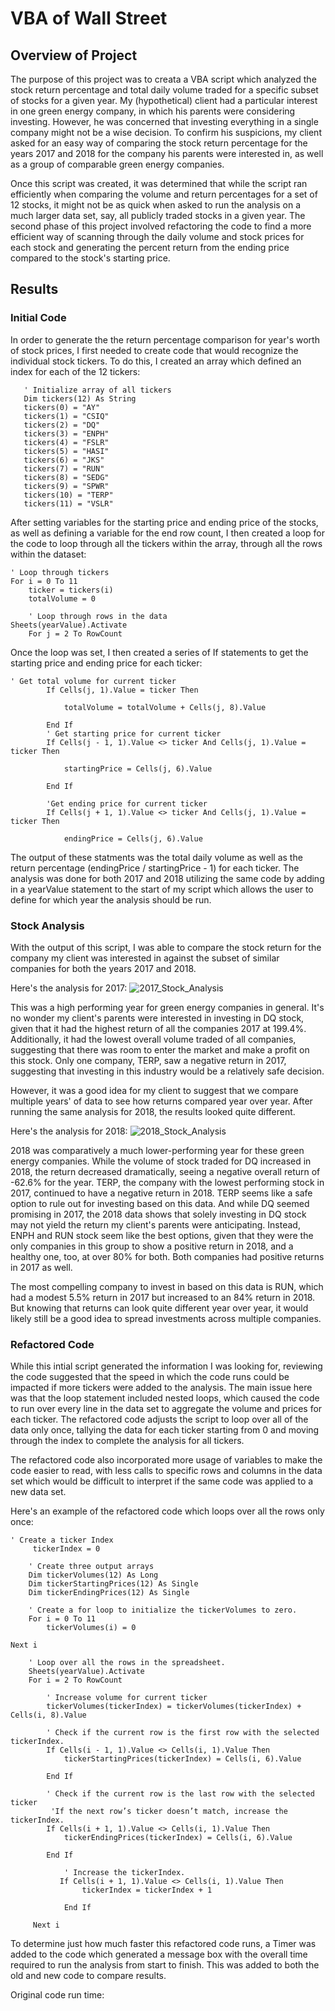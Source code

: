 # VBA of Wall Street

## Overview of Project
The purpose of this project was to creata a VBA script which analyzed the stock return percentage and total daily volume traded for a specific subset of stocks for a given year. My (hypothetical) client had a particular interest in one green energy company, in which his parents were considering investing. However, he was concerned that investing everything in a single company might not be a wise decision. To confirm his suspicions, my client asked for an easy way of comparing the stock return percentage for the years 2017 and 2018 for the company his parents were interested in, as well as a group of comparable green energy companies.

Once this script was created, it was determined that while the script ran efficiently when comparing the volume and return percentages for a set of 12 stocks, it might not be as quick when asked to run the analysis on a much larger data set, say, all publicly traded stocks in a given year. The second phase of this project involved refactoring the code to find a more efficient way of scanning through the daily volume and stock prices for each stock and generating the percent return from the ending price compared to the stock's starting price.

## Results

### Initial Code 
In order to generate the the return percentage comparison for year's worth of stock prices, I first needed to create code that would recognize the individual stock tickers. To do this, I created an array which defined an index for each of the 12 tickers:

```
   ' Initialize array of all tickers
   Dim tickers(12) As String
   tickers(0) = "AY"
   tickers(1) = "CSIQ"
   tickers(2) = "DQ"
   tickers(3) = "ENPH"
   tickers(4) = "FSLR"
   tickers(5) = "HASI"
   tickers(6) = "JKS"
   tickers(7) = "RUN"
   tickers(8) = "SEDG"
   tickers(9) = "SPWR"
   tickers(10) = "TERP"
   tickers(11) = "VSLR"
   ```
After setting variables for the starting price and ending price of the stocks, as well as defining a variable for the end row count, I then created a loop for the code to loop through all the tickers within the array, through all the rows within the dataset: 
   
   ```  
   ' Loop through tickers
   For i = 0 To 11
       ticker = tickers(i)
       totalVolume = 0
       
       ' Loop through rows in the data
   Sheets(yearValue).Activate
       For j = 2 To RowCount
   ```
   Once the loop was set, I then created a series of If statements to get the starting price and ending price for each ticker:
   
   ```
   ' Get total volume for current ticker
           If Cells(j, 1).Value = ticker Then

               totalVolume = totalVolume + Cells(j, 8).Value

           End If
           ' Get starting price for current ticker
           If Cells(j - 1, 1).Value <> ticker And Cells(j, 1).Value = ticker Then

               startingPrice = Cells(j, 6).Value

           End If

           'Get ending price for current ticker
           If Cells(j + 1, 1).Value <> ticker And Cells(j, 1).Value = ticker Then

               endingPrice = Cells(j, 6).Value
 ```
 The output of these statments was the total daily volume as well as the return percentage (endingPrice / startingPrice - 1) for each ticker. The analysis was done for both 2017 and 2018 utilizing the same code by adding in a yearValue statement to the start of my script which allows the user to define for which year the analysis should be run.
 
 ### Stock Analysis
 With the output of this script, I was able to compare the stock return for the company my client was interested in against the subset of similar companies for both the years 2017 and 2018. 
 
 Here's the analysis for 2017:
 ![2017_Stock_Analysis](Resources/2017_Stock_Analysis.png)
 
 This was a high performing year for green energy companies in general. It's no wonder my client's parents were interested in investing in DQ stock, given that it had the highest return of all the companies 2017 at 199.4%. Additionally, it had the lowest overall volume traded of all companies, suggesting that there was room to enter the market and make a profit on this stock. Only one company, TERP, saw a negative return in 2017, suggesting that investing in this industry would be a relatively safe decision. 
 
 However, it was a good idea for my client to suggest that we compare multiple years' of data to see how returns compared year over year. After running the same analysis for 2018, the results looked quite different. 
 
 Here's the analysis for 2018:
 ![2018_Stock_Analysis](Resources/2018_Stock_Analysis.png)
 
 2018 was comparatively a much lower-performing year for these green energy companies. While the volume of stock traded for DQ increased in 2018, the return decreased dramatically, seeing a negative overall return of -62.6% for the year. TERP, the company with the lowest performing stock in 2017, continued to have a negative return in 2018. TERP seems like a safe option to rule out for investing based on this data. And while DQ seemed promising in 2017, the 2018 data shows that solely investing in DQ stock may not yield the return my client's parents were anticipating. Instead, ENPH and RUN stock seem like the best options, given that they were the only companies in this group to show a positive return in 2018, and a healthy one, too, at over 80% for both. Both companies had positive returns in 2017 as well. 
 
 The most compelling company to invest in based on this data is RUN, which had a modest 5.5% return in 2017 but increased to an 84% return in 2018. But knowing that returns can look quite different year over year, it would likely still be a good idea to spread investments across multiple companies.
 
 ### Refactored Code 
 While this intial script generated the information I was looking for, reviewing the code suggested that the speed in which the code runs could be impacted if more tickers were added to the analysis. The main issue here was that the loop statement included nested loops, which caused the code to run over every line in the data set to aggregate the volume and prices for each ticker. The refactored code adjusts the script to loop over all of the data only once, tallying the data for each ticker starting from 0 and moving through the index to complete the analysis for all tickers. 
 
The refactored code also incorporated more usage of variables to make the code easier to read, with less calls to specific rows and columns in the data set which would be difficult to interpret if the same code was applied to a new data set.

Here's an example of the refactored code which loops over all the rows only once:

```
' Create a ticker Index
     tickerIndex = 0

    ' Create three output arrays
    Dim tickerVolumes(12) As Long
    Dim tickerStartingPrices(12) As Single
    Dim tickerEndingPrices(12) As Single
    
    ' Create a for loop to initialize the tickerVolumes to zero.
    For i = 0 To 11
        tickerVolumes(i) = 0

Next i
        
    ' Loop over all the rows in the spreadsheet.
    Sheets(yearValue).Activate
    For i = 2 To RowCount
    
        ' Increase volume for current ticker
        tickerVolumes(tickerIndex) = tickerVolumes(tickerIndex) + Cells(i, 8).Value
        
        ' Check if the current row is the first row with the selected tickerIndex.
        If Cells(i - 1, 1).Value <> Cells(i, 1).Value Then
            tickerStartingPrices(tickerIndex) = Cells(i, 6).Value
        
        End If
        
        ' Check if the current row is the last row with the selected ticker
         'If the next row’s ticker doesn’t match, increase the tickerIndex.
        If Cells(i + 1, 1).Value <> Cells(i, 1).Value Then
            tickerEndingPrices(tickerIndex) = Cells(i, 6).Value
        
        End If

            ' Increase the tickerIndex.
           If Cells(i + 1, 1).Value <> Cells(i, 1).Value Then
                tickerIndex = tickerIndex + 1
            
            End If
        
     Next i
```
To determine just how much faster this refactored code runs, a Timer was added to the code which generated a message box with the overall time required to run the analysis from start to finish. This was added to both the old and new code to compare results. 

Original code run time:
